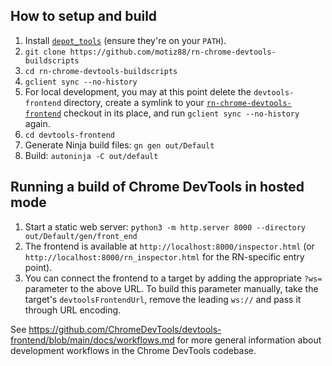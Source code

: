 ## How to setup and build

1. Install [`depot_tools`](https://commondatastorage.googleapis.com/chrome-infra-docs/flat/depot_tools/docs/html/depot_tools_tutorial.html#_setting_up) (ensure they're on your `PATH`).
2. `git clone https://github.com/motiz88/rn-chrome-devtools-buildscripts`
3. `cd rn-chrome-devtools-buildscripts`
4. `gclient sync --no-history`
5. For local development, you may at this point delete the `devtools-frontend` directory, create a symlink to your [`rn-chrome-devtools-frontend`](https://github.com/motiz88/rn-chrome-devtools-frontend) checkout in its place, and run `gclient sync --no-history` again.
6. `cd devtools-frontend`
7. Generate Ninja build files: `gn gen out/Default`
8. Build: `autoninja -C out/default`

## Running a build of Chrome DevTools in hosted mode

1. Start a static web server: `python3 -m http.server 8000 --directory out/Default/gen/front_end`
2. The frontend is available at `http://localhost:8000/inspector.html` (or `http://localhost:8000/rn_inspector.html` for the RN-specific entry point).
3. You can connect the frontend to a target by adding the appropriate `?ws=` parameter to the above URL. To build this parameter manually, take the target's `devtoolsFrontendUrl`, remove the leading `ws://` and pass it through URL encoding.

See https://github.com/ChromeDevTools/devtools-frontend/blob/main/docs/workflows.md for more general information about development workflows in the Chrome DevTools codebase.
